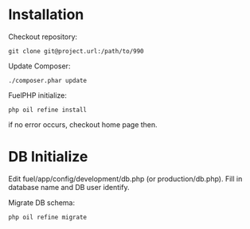 
# Installation

Checkout repository:

    git clone git@project.url:/path/to/990

Update Composer:

    ./composer.phar update

FuelPHP initialize:

    php oil refine install

if no error occurs, checkout home page then.

# DB Initialize

Edit fuel/app/config/development/db.php (or production/db.php). Fill in database name and DB user identify.

Migrate DB schema:

    php oil refine migrate




